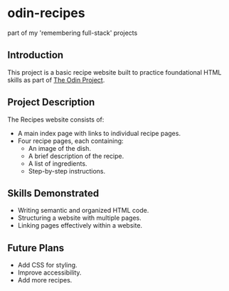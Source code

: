 # odin-recipes
part of my 'remembering full-stack' projects

## Introduction
This project is a basic recipe website built to practice foundational HTML skills as part of [The Odin Project](https://www.theodinproject.com).

## Project Description
The Recipes website consists of:
- A main index page with links to individual recipe pages.
- Four recipe pages, each containing:
  - An image of the dish.
  - A brief description of the recipe.
  - A list of ingredients.
  - Step-by-step instructions.

## Skills Demonstrated
- Writing semantic and organized HTML code.
- Structuring a website with multiple pages.
- Linking pages effectively within a website.

## Future Plans
- Add CSS for styling.
- Improve accessibility.
- Add more recipes.
